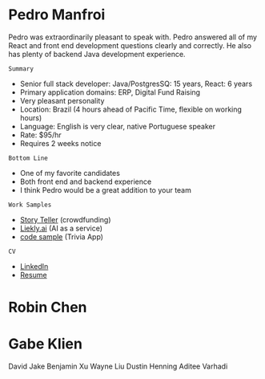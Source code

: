 # Pedro Manfroi

Pedro was extraordinarily pleasant to speak with.  Pedro answered all of my React and front end development questions clearly and correctly.  He also has plenty of backend Java development experience.

`Summary`
* Senior full stack developer: Java/PostgresSQ: 15 years, React: 6 years
* Primary application domains: ERP, Digital Fund Raising
* Very pleasant personality
* Location: Brazil (4 hours ahead of Pacific Time, flexible on working hours)
* Language: English is very clear, native Portuguese speaker
* Rate: $95/hr
* Requires 2 weeks notice

`Bottom Line`
* One of my favorite candidates
* Both front end and backend experience
* I think Pedro would be a great addition to your team

`Work Samples`
* [Story Teller](https://www.youtube.com/watch?v=SURIcIwmS48) (crowdfunding)
* [Liekly.ai](https://app.likely.ai/) (AI as a service)
* [code sample](/Users/steve/.notes/sigfig/candidates/pedro-manfroi/Trivia/src/components/quiz/Results.tsx) (Trivia App)

`CV`
* [LinkedIn](https://www.linkedin.com/in/pedro-manfroi/)
* [Resume]()

# Robin Chen



# Gabe Klien



David Jake
Benjamin Xu
Wayne Liu
Dustin Henning
Aditee Varhadi
